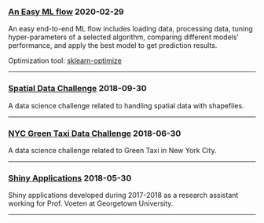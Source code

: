 ### [An Easy ML flow](https://yili808.github.io/easy_ml_flow/) 2020-02-29
An easy end-to-end ML flow includes loading data, processing data, tuning hyper-parameters of a selected algorithm, comparing different models' performance, and apply the best model to get prediction results. 

Optimization tool: [sklearn-optimize](https://scikit-optimize.github.io/)

___

### [Spatial Data Challenge](https://yili808.github.io/Shapefiles/) 2018-09-30
A data science challenge related to handling spatial data with shapefiles.

___

### [NYC Green Taxi Data Challenge](https://yili808.github.io/NYC_green_taxi/)  2018-06-30 
A data science challenge related to Green Taxi in New York City.

___

### [Shiny Applications](https://yili808.github.io/ShinyApps/)  2018-05-30 
Shiny applications developed during 2017-2018 as a research assistant working for Prof. Voeten at Georgetown University.

___
